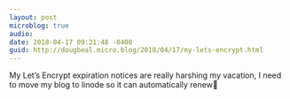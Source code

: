 ```yaml
---
layout: post
microblog: true
audio: 
date: 2018-04-17 09:21:48 -0400
guid: http://dougbeal.micro.blog/2018/04/17/my-lets-encrypt.html
---
```

My Let’s Encrypt expiration notices are really harshing my vacation, I need to move my blog to linode so it can automatically renew😬
